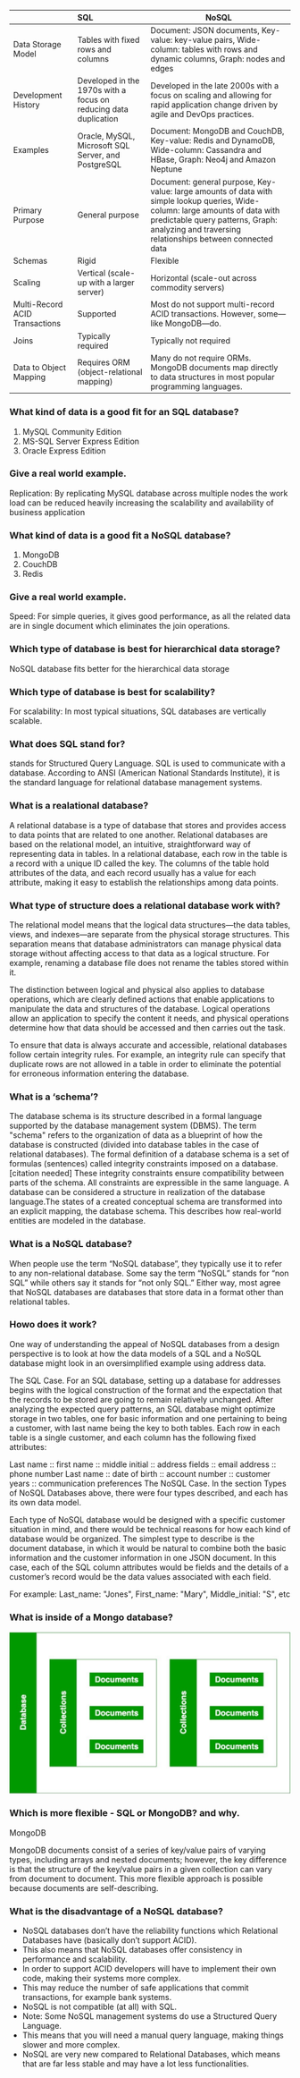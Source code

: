 <!-- https://www.mongodb.com/nosql-explained/nosql-vs-sql -->

|    |  SQL |NoSQL    |                  
|-----------------|:------------|-----------------| 
| Data Storage Model    | Tables with fixed rows and columns | Document: JSON documents, Key-value: key-value pairs, Wide-column: tables with rows and dynamic columns, Graph: nodes and edges    |
| Development History     | Developed in the 1970s with a focus on reducing data duplication | Developed in the late 2000s with a focus on scaling and allowing for rapid application change driven by agile and DevOps practices.     |
| Examples    | Oracle, MySQL, Microsoft SQL Server, and PostgreSQL | Document: MongoDB and CouchDB, Key-value: Redis and DynamoDB, Wide-column: Cassandra and HBase, Graph: Neo4j and Amazon Neptune     |
| Primary Purpose    | General purpose| Document: general purpose, Key-value: large amounts of data with simple lookup queries, Wide-column: large amounts of data with predictable query patterns, Graph: analyzing and traversing relationships between connected data      |
| Schemas     | Rigid |  Flexible  |
| Scaling     | Vertical (scale-up with a larger server) | Horizontal (scale-out across commodity servers)     |
| Multi-Record ACID Transactions     | Supported | Most do not support multi-record ACID transactions. However, some—like MongoDB—do.     |
| Joins     | Typically required | Typically not required     |
| Data to Object Mapping     | Requires ORM (object-relational mapping) | Many do not require ORMs. MongoDB documents map directly to data structures in most popular programming languages.     |



### What kind of data is a good fit for an SQL database?

1. MySQL Community Edition
2. MS-SQL Server Express Edition
3. Oracle Express Edition

### Give a real world example.

Replication: By replicating MySQL database across multiple nodes the work load can be reduced heavily increasing the scalability and availability of business application

### What kind of data is a good fit a NoSQL database?

1. MongoDB
2. CouchDB
3. Redis


### Give a real world example.

Speed: For simple queries, it gives good performance, as all the related data are in single document which eliminates the join operations.

### Which type of database is best for hierarchical data storage?

NoSQL database fits better for the hierarchical data storage

### Which type of database is best for scalability?

For scalability: In most typical situations, SQL databases are vertically scalable.

<!-- from internet -->

### What does SQL stand for?

 stands for Structured Query Language. SQL is used to communicate with a database. According to ANSI (American National Standards Institute), it is the standard language for relational database management systems.

### What is a realational database?

A relational database is a type of database that stores and provides access to data points that are related to one another. Relational databases are based on the relational model, an intuitive, straightforward way of representing data in tables. In a relational database, each row in the table is a record with a unique ID called the key. The columns of the table hold attributes of the data, and each record usually has a value for each attribute, making it easy to establish the relationships among data points.

### What type of structure does a relational database work with?



The relational model means that the logical data structures—the data tables, views, and indexes—are separate from the physical storage structures. This separation means that database administrators can manage physical data storage without affecting access to that data as a logical structure. For example, renaming a database file does not rename the tables stored within it.

The distinction between logical and physical also applies to database operations, which are clearly defined actions that enable applications to manipulate the data and structures of the database. Logical operations allow an application to specify the content it needs, and physical operations determine how that data should be accessed and then carries out the task.

To ensure that data is always accurate and accessible, relational databases follow certain integrity rules. For example, an integrity rule can specify that duplicate rows are not allowed in a table in order to eliminate the potential for erroneous information entering the database.

### What is a ‘schema’?

The database schema is its structure described in a formal language supported by the database management system (DBMS). The term "schema" refers to the organization of data as a blueprint of how the database is constructed (divided into database tables in the case of relational databases). The formal definition of a database schema is a set of formulas (sentences) called integrity constraints imposed on a database.[citation needed] These integrity constraints ensure compatibility between parts of the schema. All constraints are expressible in the same language. A database can be considered a structure in realization of the database language.The states of a created conceptual schema are transformed into an explicit mapping, the database schema. This describes how real-world entities are modeled in the database.

### What is a NoSQL database?

When people use the term “NoSQL database”, they typically use it to refer to any non-relational database. Some say the term “NoSQL” stands for “non SQL” while others say it stands for “not only SQL.” Either way, most agree that NoSQL databases are databases that store data in a format other than relational tables.


### Howo does it work?

One way of understanding the appeal of NoSQL databases from a design perspective is to look at how the data models of a SQL and a NoSQL database might look in an oversimplified example using address data.

The SQL Case. For an SQL database, setting up a database for addresses begins with the logical construction of the format and the expectation that the records to be stored are going to remain relatively unchanged. After analyzing the expected query patterns, an SQL database might optimize storage in two tables, one for basic information and one pertaining to being a customer, with last name being the key to both tables. Each row in each table is a single customer, and each column has the following fixed attributes:

Last name :: first name :: middle initial :: address fields :: email address :: phone number
Last name :: date of birth :: account number :: customer years :: communication preferences
The NoSQL Case. In the section Types of NoSQL Databases above, there were four types described, and each has its own data model.

Each type of NoSQL database would be designed with a specific customer situation in mind, and there would be technical reasons for how each kind of database would be organized. The simplest type to describe is the document database, in which it would be natural to combine both the basic information and the customer information in one JSON document. In this case, each of the SQL column attributes would be fields and the details of a customer’s record would be the data values associated with each field.

For example: Last_name: "Jones", First_name: "Mary", Middle_initial: "S", etc


### What is inside of a Mongo database?

 ![](img/21.png)


### Which is more flexible - SQL or MongoDB? and why.

MongoDB

MongoDB documents consist of a series of key/value pairs of varying types, including arrays and nested documents; however, the key difference is that the structure of the key/value pairs in a given collection can vary from document to document. This more flexible approach is possible because documents are self-describing.

### What is the disadvantage of a NoSQL database?

* NoSQL databases don’t have the reliability functions which Relational Databases have (basically don’t support ACID).
* This also means that NoSQL databases offer consistency in performance and scalability.
* In order to support ACID developers will have to implement their own code, making their systems more complex.
* This may reduce the number of safe applications that commit transactions, for example bank systems.
* NoSQL is not compatible (at all) with SQL.
* Note: Some NoSQL management systems do use a Structured Query Language.
* This means that you will need a manual query language, making things slower and more complex.
* NoSQL are very new compared to Relational Databases, which means that are far less stable and may have a lot less functionalities.

